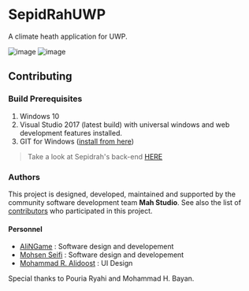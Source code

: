 # SepidRahUWP

A climate heath application for UWP.

![image](https://user-images.githubusercontent.com/22152065/38911819-fd9278fc-42e6-11e8-9f39-22bfaa23c616.png)
![image](https://user-images.githubusercontent.com/22152065/38917463-1b2cdaba-4300-11e8-9675-b18c5ca2fae8.png)

## Contributing

### Build Prerequisites

1. Windows 10
2. Visual Studio 2017 (latest build) with universal windows and web development features installed.
3. GIT for Windows ([install from here](http://gitforwindows.org/))

>Take a look at Sepidrah's back-end [HERE](https://github.com/MahStudio/SepidrahWeb)

### Authors

This project is designed, developed, maintained and supported by the community software development team **Mah Studio**.
See also the list of [contributors](https://github.com/MahStudio/SepidRahUWP/contributors) who participated in this project.

#### Personnel

- [AliNGame](https://github.com/NGame1) : Software design and developement
- [Mohsen Seifi](https://github.com/mohsens22) : Software design and developement
- [Mohammad R. Alidoost](https://www.instagram.com/mr.alidoost/) : UI Design
 
Special thanks to Pouria Ryahi and Mohammad H. Bayan.

